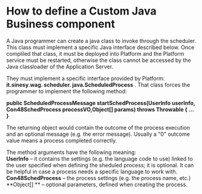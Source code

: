 # How to define a Custom Java Business component

A Java programmer can create a java class to invoke through the scheduler. This class must implement a specific Java interface described below. Once compliled that class, it must be deployed into Platform and the Platform service must be restarted, otherwise the class cannot be accessed by the Java classloader of the Application Server.

They must implement a specific interface provided by Platform: **it.sinesy.wag. scheduler. java.ScheduledProcess** . That class forces the programmer to implement the following method:

**public ScheduledProcessMessage startSchedProcess(UserInfo userInfo, Con48SchedProcess processVO,Object\[] params) throws Throwable { … }**

The returning object would contain the outcome of the process execution and an optional message (e.g. the error message). Usually a "0" outcome value means a process completed correctly.

The method arguments have the following meaning:\
**UserInfo** – it contains the settings (e.g. the language code to use) linked to the user specified when defining the sheduled process; it is optional. It can be helpful in case a process needs a specific language to work with.\
**Con48SchedProcess** – the process settings (e.g. the process name, etc.)\
**Object\[] ** – optional parameters, defined when creating the process.
